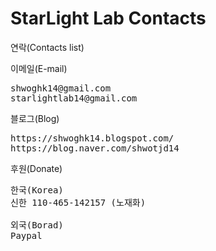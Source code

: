 # StarLight Lab Contacts
연락(Contacts list)


이메일(E-mail)
<pre>
shwoghk14@gmail.com
starlightlab14@gmail.com
</pre>


블로그(Blog)
<pre>
https://shwoghk14.blogspot.com/
https://blog.naver.com/shwotjd14
</pre>


후원(Donate)

<pre>
한국(Korea)
신한 110-465-142157 (노재화)

외국(Borad)
Paypal
</pre>
